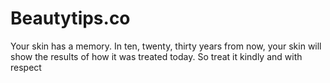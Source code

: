 # Beautytips.co
Your skin has a memory. In ten, twenty, thirty years from now, your skin will show the results of how it was treated today. So treat it kindly and with respect
